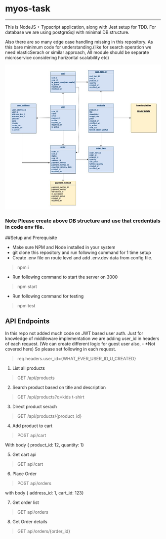 # myos-task
-------------
This is NodeJS + Typscript application, along with Jest setup for TDD. For database we are using postgreSql with minimal DB structure.

Also there are so many edge case handling missing in this repository. As this bare minimum code for understanding.(like for search operation we need elasticSerach or similar approach, All module should be separate microservice considering horizontal scalability etc)

![alt text](./myos_basic_table_str.jpg)
### Note Please create above DB structure and use that credentials in code env file.

##Setup and Prerequisite
* Make sure NPM and Node installed in your system
* git clone this repository and run following command for 1 time setup
* Create .env file on route level and add .env.dev data from config file.
> npm i
* Run following command to start the server on 3000
> npm start
* Run following command for testing
> npm test

## API Endpoints

In this repo not added much code on JWT based user auth. Just for knowledge of middleware implementation we are adding user_id in headers of each request. (We can create different logic for guest user also, - *Not covered here)
So please set following in each request.
>req.headers.user_id={WHAT_EVER_USER_ID_U_CREATED}

1. List all products
> GET /api/products

2. Search product based on title and description
> GET /api/products?q=kids t-shirt

3. Direct product serach
> GET /api/products/{product_id}

4. Add product to cart
> POST api/cart

With body { product_id: 12, quantity: 1}

5. Get cart api
> GET api/cart

6. Place Order
> POST api/orders

with body { address_id: 1, cart_id: 123}

7. Get order list
> GET api/orders

8. Get Order details
> GET api/orders/{order_id}

